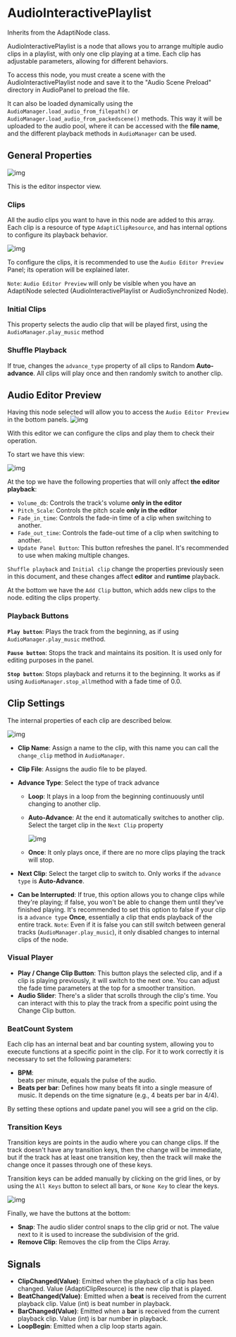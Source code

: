 ﻿# AudioInteractivePlaylist

Inherits from the AdaptiNode class.

AudioInteractivePlaylist is a node that allows you to arrange multiple audio clips in a playlist, with only one clip playing at a time.
Each clip has adjustable parameters, allowing for different behaviors.

To access this node, you must create a scene with the AudioInteractivePlaylist node and save it to the "Audio Scene Preload" directory in AudioPanel to preload the file.

It can also be loaded dynamically using the `AudioManager.load_audio_from_filepath()` or `AudioManager.load_audio_from_packedscene()` methods.
This way it will be uploaded to the audio pool, where it can be accessed with the **file name**, and the different playback methods in `AudioManager` can be used.

## General Properties
![img](https://i.imgur.com/SWQDtvp.png[/img])

This is the editor inspector view.

### Clips
All the audio clips you want to have in this node are added to this array. Each clip is a resource of type `AdaptiClipResource`, and has internal options to configure its playback behavior.

![img](https://i.imgur.com/AaB9nzS.png[/img])

To configure the clips, it is recommended to use the `Audio Editor Preview` Panel; its operation will be explained later.

`Note`: `Audio Editor Preview` will only be visible when you have an AdaptiNode selected (AudioInteractivePlaylist or AudioSynchronized Node).

### Initial Clips

This property selects the audio clip that will be played first, using the `AudioManager.play_music` method

### Shuffle Playback

If true, changes the `advance_type` property of all clips to Random **Auto-advance**. All clips will play once and then randomly switch to another clip.

## Audio Editor Preview

Having this node selected will allow you to access the `Audio Editor Preview` in the bottom panels.
![img](https://i.imgur.com/GPhIXYo.png[/img])

With this editor we can configure the clips and play them to check their operation.

To start we have this view:

![img](https://i.imgur.com/G8hi8gc.png[/img])

At the top we have the following properties that will only affect **the editor playback**:

* `Volume_db`: Controls the track's volume **only in the editor**
* `Pitch_Scale`: Controls the pitch scale **only in the editor**
* `Fade_in_time`: Controls the fade-in time of a clip when switching to another. 
* `Fade_out_time`: Controls the fade-out time of a clip when switching to another. 
* `Update Panel Button`: This button refreshes the panel. It's recommended to use when making multiple changes.

`Shuffle playback` and `Initial clip` change the properties previously seen in this document, and these changes affect **editor** and **runtime** playback.

At the bottom we have the `Add Clip` button, which adds new clips to the node. editing the clips property.

### Playback Buttons

**`Play button`**: Plays the track from the beginning, as if using `AudioManager.play_music` method.

**`Pause button`**: Stops the track and maintains its position. It is used only for editing purposes in the panel.

**`Stop button`**:  Stops playback and returns it to the beginning. It works as if using `AudioManager.stop_all`method with a fade time of 0.0.

## Clip Settings

The internal properties of each clip are described below.

![img](https://i.imgur.com/W9GJQZK.png[/img])

* **Clip Name**: 
Assign a name to the clip, with this name you can call the `change_clip` method in `AudioManager`.
* **Clip File**: 
Assigns the audio file to be played.
* **Advance Type**: Select the type of track advance
	* **Loop**: It plays in a loop from the beginning continuously until changing to another clip.
	* **Auto-Advance**: At the end it automatically switches to another clip. Select the target 		clip in the `Next Clip` property

		![img](https://i.imgur.com/CfZbAbH.png[/img])

	* **Once**: It only plays once, if there are no more clips playing the track will stop.

* **Next Clip**: 
Select the target clip to switch to. Only works if the `advance type` is **Auto-Advance**.

* **Can be Interrupted**: 
If true, this option allows you to change clips while they're playing; if false, you won't be able to change them until they've finished playing. It's recommended to set this option to false if your clip is a `advance type` **Once**, essentially a clip that ends playback of the entire track.
`Note`: Even if it is false you can still switch between general tracks (`AudioManager.play_music`), it only disabled changes to internal clips of the node.

### Visual Player
* **Play / Change Clip Button**: 
This button plays the selected clip, and if a clip is playing previously, it will switch to the next one. You can adjust the fade time parameters at the top for a smoother transition.
* **Audio Slider**: 
There's a slider that scrolls through the clip's time. You can interact with this to play the track from a specific point using the Change Clip button.

### BeatCount System
Each clip has an internal beat and bar counting system, allowing you to execute functions at a specific point in the clip.
For it to work correctly it is necessary to set the following parameters:

* **BPM**:  
beats per minute, equals the pulse of the audio.
* **Beats per bar**: 
Defines how many beats fit into a single measure of music. It depends on the time signature (e.g., 4 beats per bar in 4/4). 

By setting these options and update panel you will see a grid on the clip.

### Transition Keys
Transition keys are points in the audio where you can change clips.
If the track doesn't have any transition keys, then the change will be immediate, but if the track has at least one transition key, then the track will make the change once it passes through one of these keys.

Transition keys can be added manually by clicking on the grid lines, or by using the `All Keys` button to select all bars, or `None Key` to clear the keys.

![img](https://i.imgur.com/1jQk2hd.png[/img])

Finally, we have the buttons at the bottom:
* **Snap**: 
The audio slider control snaps to the clip grid or not. The value next to it is used to increase the subdivision of the grid.
* **Remove Clip**:
Removes the clip from the Clips Array.

## Signals
* **ClipChanged(Value)**: Emitted when the playback of a clip has been changed. Value (AdaptiClipResource) is the new clip that is played.
* **BeatChanged(Value)**: Emitted when a **beat** is received from the current playback clip. Value (int) is beat number in playback.
* **BarChanged(Value)**: Emitted when a **bar** is received from the current playback clip. Value (int) is bar number in playback.
* **LoopBegin**: Emitted when a clip loop starts again.
